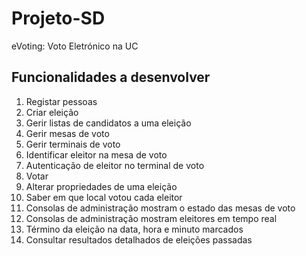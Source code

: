 # Projeto-SD
eVoting: Voto Eletrónico na UC

## Funcionalidades a desenvolver
1. Registar pessoas
2. Criar eleição
3. Gerir listas de candidatos a uma eleição
4. Gerir mesas de voto
5. Gerir terminais de voto
6. Identificar eleitor na mesa de voto
7. Autenticação de eleitor no terminal de voto
8. Votar
9. Alterar propriedades de uma eleição
10. Saber em que local votou cada eleitor
11. Consolas de administração mostram o estado das mesas de voto
12. Consolas de administração mostram eleitores em tempo real
13. Término da eleição na data, hora e minuto marcados
14. Consultar resultados detalhados de eleições passadas
